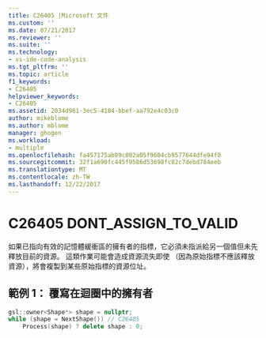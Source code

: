 ```yaml
---
title: C26405 |Microsoft 文件
ms.custom: ''
ms.date: 07/21/2017
ms.reviewer: ''
ms.suite: ''
ms.technology:
- vs-ide-code-analysis
ms.tgt_pltfrm: ''
ms.topic: article
f1_keywords:
- C26405
helpviewer_keywords:
- C26405
ms.assetid: 2034d961-3ec5-4184-bbef-aa792e4c03c0
author: mikeblome
ms.author: mblome
manager: ghogen
ms.workload:
- multiple
ms.openlocfilehash: fa457175ab89c002a05f9604cb9577644dfe94f0
ms.sourcegitcommit: 32f1a690fc445f9586d53698fc82c7debd784eeb
ms.translationtype: MT
ms.contentlocale: zh-TW
ms.lasthandoff: 12/22/2017
---
```

# <a name="c26405--dontassigntovalid"></a>C26405 DONT_ASSIGN_TO_VALID
如果已指向有效的記憶體緩衝區的擁有者的指標，它必須未指派給另一個值但未先釋放目前的資源。 這類作業可能會造成資源流失即使 （因為原始指標不應該釋放資源），將會複製到某些原始指標的資源位址。

## <a name="example-1-overwriting-an-owner-in-a-loop"></a>範例 1： 覆寫在迴圈中的擁有者
```cpp
gsl::owner<Shape*> shape = nullptr;
while (shape = NextShape()) // C26405
    Process(shape) ? delete shape : 0;
```
